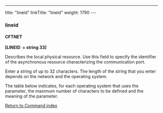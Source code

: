 ---
title: "lineid"
linkTitle: "lineid"
weight: 1790
--- <span id="lineid"></span>

### lineid

#### CFTNET

****[LINEID  = string 33]****   

Describes the local physical resource. Use this field to specify the
identifier of the asynchronous resource characterizing the communication
port.

Enter a string of up to 32 characters. The length of the string that
you enter depends on the network and the operating system.

The table below indicates, for each operating system that uses the parameter,
the maximum number of characters to be defined and the meaning of the
parameter.

[Return to Command index](../../)
